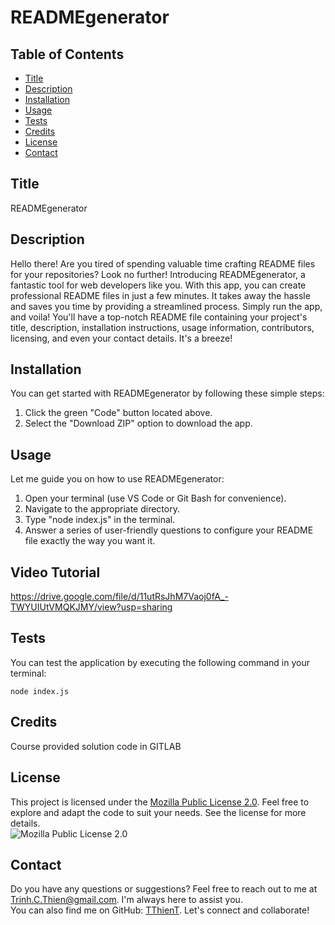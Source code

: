 # READMEgenerator

## Table of Contents
* [Title](#title)
* [Description](#description)
* [Installation](#installation)
* [Usage](#usage)
* [Tests](#tests)
* [Credits](#credits)
* [License](#license)
* [Contact](#contact)

## Title
READMEgenerator

## Description
Hello there! Are you tired of spending valuable time crafting README files for your repositories? Look no further! Introducing READMEgenerator, a fantastic tool for web developers like you. With this app, you can create professional README files in just a few minutes. It takes away the hassle and saves you time by providing a streamlined process. Simply run the app, and voila! You'll have a top-notch README file containing your project's title, description, installation instructions, usage information, contributors, licensing, and even your contact details. It's a breeze!

## Installation
You can get started with READMEgenerator by following these simple steps:
1. Click the green "Code" button located above.
2. Select the "Download ZIP" option to download the app.

## Usage
Let me guide you on how to use READMEgenerator:
1. Open your terminal (use VS Code or Git Bash for convenience).
2. Navigate to the appropriate directory.
3. Type "node index.js" in the terminal.
4. Answer a series of user-friendly questions to configure your README file exactly the way you want it.

## Video Tutorial
https://drive.google.com/file/d/11utRsJhM7Vaoj0fA_-TWYUIUtVMQKJMY/view?usp=sharing

## Tests
You can test the application by executing the following command in your terminal:
```
node index.js
```

## Credits
Course provided solution code in GITLAB

## License
This project is licensed under the [Mozilla Public License 2.0](https://opensource.org/licenses/MPL-2.0). Feel free to explore and adapt the code to suit your needs. See the license for more details.  
![Mozilla Public License 2.0](https://img.shields.io/badge/License-MPL%202.0-brightgreen.svg)

## Contact
Do you have any questions or suggestions? Feel free to reach out to me at Trinh.C.Thien@gmail.com. I'm always here to assist you.  
You can also find me on GitHub: [TThienT](https://github.com/TThienT). Let's connect and collaborate!

